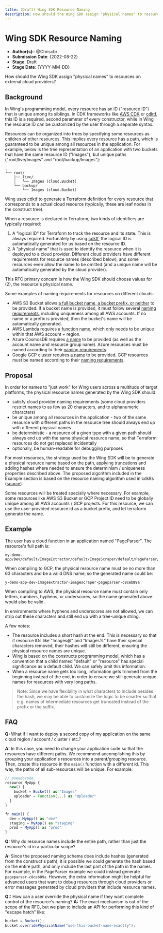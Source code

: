 ```yaml
---
title: (Draft) Wing SDK Resource Naming
description: How should the Wing SDK assign "physical names" to resources on external cloud providers?
---
```


# Wing SDK Resource Naming

- **Author(s):**: @Chriscbr
- **Submission Date**: {2022-08-22}
- **Stage**: Draft
- **Stage Date**: {YYYY-MM-DD}

How should the Wing SDK assign "physical names" to resources on external cloud providers?

## Background

In Wing's programming model, every resource has an ID ("resource ID") that is unique among its siblings.
In CDK frameworks like [AWS CDK] or [cdktf], this ID is a required, second parameter of every constructor, while in Wing the resource ID can be customized by the user through a separate syntax.

Resources can be organized into trees by specifying some resources as children of other resources.
This implies every resource has a path, which is guaranteed to be unique among all resources in the application.
For example, below is the tree representation of an application with two buckets that have the same resource ID ("Images"), but unique paths ("root/live/Images" and "root/backup/Images"):

```
.
└── root/
    ├── live/
    │   └── Images (cloud.Bucket)
    └── backup/
        └── Images (cloud.Bucket)
```

Wing uses [cdktf] to generate a Terraform definition for every resource that corresponds to a actual cloud resource (typically, these are leaf nodes in the construct tree).

When a resource is declared in Terraform, two kinds of identifiers are typically required:

1. A "logical ID" for Terraform to track the resource and its state. This is always required. Fortunately by using [cdktf], the logical ID is automatically generated for us based on the resource ID.
2. A "physical name" that is used to identify the resource when it is deployed to a cloud provider. Different cloud providers have different requirements for resource names (described below), and some resources even allow the name to be omitted (and a unique name will be automatically generated by the cloud provider).

This RFC primary concern is how the Wing SDK should choose values for (2), the resource's physical name.

Some examples of naming requirements for resources on different clouds:

- AWS S3 Bucket allows [a full bucket name, a bucket prefix, or neither](https://registry.terraform.io/providers/hashicorp/aws/latest/docs/resources/s3_bucket#argument-reference) to be provided.
  If a bucket name is provided, it must follow several [naming requirements](https://docs.aws.amazon.com/AmazonS3/latest/userguide/bucketnamingrules.html), including uniqueness among all AWS accounts.
  If no name or a prefix is provided, then the bucket's name will be automatically generated.
- AWS Lambda requires [a function name](https://registry.terraform.io/providers/hashicorp/aws/latest/docs/resources/lambda_function#argument-reference), which only needs to be unique within that AWS account + region.
- Azure CosmosDB requires [a name](https://registry.terraform.io/providers/hashicorp/azurerm/latest/docs/resources/cosmosdb_table) to be provided (as well as the account name and resource group name).
  Azure resources must be named according to their [naming requirements](https://docs.microsoft.com/en-us/azure/azure-resource-manager/management/resource-name-rules).
- Google GCP cluster requires [a name](https://registry.terraform.io/providers/hashicorp/google/latest/docs/resources/container_cluster) to be provided.
  GCP resources must be named according to their [naming requirements](https://cloud.google.com/compute/docs/naming-resources).

[AWS CDK]: https://github.com/aws/aws-cdk
[cdktf]: https://github.com/hashicorp/terraform-cdk

## Proposal

In order for names to "just work" for Wing users across a multitude of target platforms, the physical resource names generated by the Wing SDK should:

- satisfy cloud provider naming requirements (some cloud providers restrict names to as few as 20 characters, and to alphanumeric characters)
- be unique among all resources in the application - two of the same resource with different paths in the resource tree should always end up with different physical names
- be deterministic - a resource of a given type with a given path should always end up with the same physical resource name, so that Terraform resources do not get replaced incidentally
- optionally, be human-readable for debugging purposes

For most resources, the strategy used by the Wing SDK will be to generate a physical resource name based on the path, applying truncations and adding hashes where needed to ensure the determinism / uniqueness properties described above.
The proposed algorithm included in the Example section is based on the resource naming algorithm used in cdk8s ([source](https://github.com/cdk8s-team/cdk8s-core/blob/2.x/src/names.ts)).

Some resources will be treated specially where necessary.
For example, some resources like AWS S3 Bucket or GCP Project ID need to be globally unique among all AWS accounts / GCP projects.
For this resource, we can use the user-provided resource id as a bucket prefix, and let terraform generate the name.

## Example

The user has a cloud function in an application named "PageParser".
The resource's full path is:

```
my-demo-app/Dev/default/ImageExtractor/default/ImageScraper/default/PageParser/default
```

When compiling to GCP, the physical resource name must be no more than 63 characters and be a valid DNS name, so the generated name could be:

```
y-demo-app-dev-imageextractor-imagescraper-pageparser-c8ceb89a
```

When compiling to AWS, the physical resource name must contain only letters, numbers, hyphens, or underscores, so the name generated above would also be valid.

In environments where hyphens and underscores are not allowed, we can strip out these characters and still end up with a tree-unique string.

A few notes:

- The resource includes a short hash at the end.
  This is necessary so that if resource IDs like "Images@" and "Images%" have their special characters removed, their hashes will still be different, ensuring the physical resource names are unique.
- Wing is based on the constructs programming model, which has a convention that a child named "default" or "resource" has special significance as a default child.
  We can safely omit this information.
- When a resource name gets too long, information gets trimmed from the beginning instead of the end, in order to ensure we still generate unique names for resources with very long paths.

> Note: Since we have flexibility in what characters to include besides the hash, we may be able to customize the logic to be smarter so that e.g. names of intermediate resources get truncated instead of the prefix or the suffix.

## FAQ

**Q:** What if I want to deploy a second copy of my application on the same cloud region / account / cluster / etc.?

**A:** In this case, you need to change your application code so that the resources have different paths.
We recommend accomplishing this by grouping your application's resources into a parent/grouping resource.
Then, create this resource in the `main()` function with a different id. This way, the paths of all sub-resources will be unique.
For example:

```ts
// pseudocode
resource MyApp {
  new() {
    bucket = Bucket() as "Images"
    uploader = Function(...) as "Uploader"
  }
}

fn main() {
  dev = MyApp() as "dev"
  staging = MyApp() as "staging"
  prod = MyApp() as "prod"
}
```

**Q:** Why do resource names include the entire path, rather than just the resource's id in a particular scope?

**A:** Since the proposed naming scheme does include hashes (generated from the construct's path), it is possible we could generate the hash based on the entire path, and only include the last part of the path in the names.
For example, in the PageParser example we could instead generate `pageparser-c8ceb89a`.
However, the extra information might be helpful for advanced users that want to debug resources through cloud providers or error messages generated by cloud providers that include resource names.

**Q::** How can a user override the physical name if they want complete control of the resource's naming?
**A:** The exact mechanism is out of the scope of the RFC, but we plan to include an API for performing this kind of "escape hatch" like:

```ts
bucket = Bucket();
bucket.overridePhysicalName("use-this-bucket-name-exactly");
```
